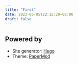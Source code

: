 ```yaml
---
title: "First"
date: 2023-05-05T22:15:29+08:00
draft: false
---
```

## Powered by
- Site generator: [Hugo](gohugo.io)
- Theme: [PaperMod](https://github.com/adityatelange/hugo-PaperMod)